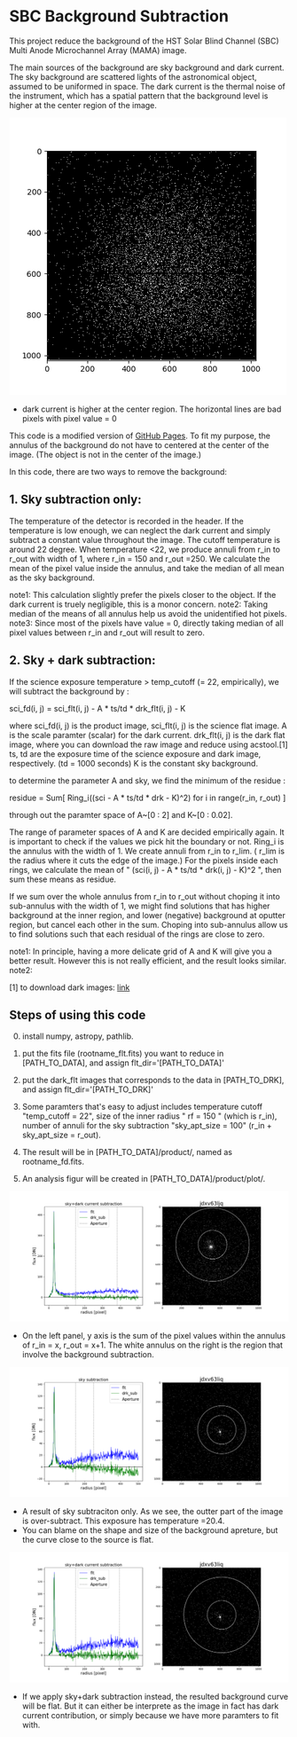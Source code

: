 # SBC Background Subtraction

This project reduce the background of the HST Solar Blind Channel (SBC) Multi Anode Microchannel Array (MAMA) image.

The main sources of the background are sky background and dark current.
The sky background are scattered lights of the astronomical object, assumed to be uniformed in space. 
The dark current is the thermal noise of the instrument, which has a spatial pattern that the background level is higher at the center region of the image.

![plot](./figur/dark_flt.png)

* dark current is higher at the center region.  The horizontal lines are bad pixels with pixel value = 0 

This code is a modified version of [GitHub Pages](https://github.com/sourabhsc/dark_subtraction_sbc). To fit my purpose, the annulus of the background do not have to centered at the center of the image. (The object is not in the center of the image.) 

In this code, there are two ways to remove the background: 
## 1. Sky subtraction only: ##
The temperature of the detector is recorded in the header.  If the temperature is low enough, we can neglect the dark current and simply subtract a constant value throughout the image. The cutoff temperature is around 22 degree.  When temperature <22,  we produce annuli from r_in to r_out with width of 1, where r_in = 150 and r_out =250. We calculate the mean of the pixel value inside the annulus, and take the median of all mean as the sky background. 

note1: This calculation slightly prefer the pixels closer to the object. If the dark current is truely negligible, this is a monor concern. 
note2: Taking median of the means of all annulus help us avoid the unidentified hot pixels.
note3: Since most of the pixels have value = 0, directly taking median of all pixel values between r_in and r_out will result to zero. 

## 2. Sky + dark subtraction: ##
If the science exposure temperature > temp_cutoff (= 22, empirically), we will subtract the background by : 

sci_fd(i, j) = sci_flt(i, j) - A * ts/td * drk_flt(i, j) - K

where sci_fd(i, j) is the product image, sci_flt(i, j) is the science flat image. 
A is the scale paramter (scalar) for the dark current. 
drk_flt(i, j) is the dark flat image, where you can download the raw image and reduce using acstool.[1] 
ts, td are the exposure time of the science exposure and dark image, respectively.  (td = 1000 seconds)
K is the constant sky background. 

to determine the parameter A and sky, we find the minimum of the residue : 

residue = Sum[ Ring_i((sci - A * ts/td * drk - K)^2)  for i in range(r_in, r_out)  ]

through out the paramter space of A~[0 : 2] and K~[0 : 0.02].  

The range of parameter spaces of A and K are decided empirically again. It is important to check if the values we pick hit the boundary or not. 
Ring_i is the annulus with the width of 1. We create annuli from r_in to r_lim.  ( r_lim is the radius where it cuts the edge of the image.) 
For the pixels inside each rings, we calculate the mean of " (sci(i, j) - A * ts/td * drk(i, j) - K)^2 ", then sum these means as residue. 

If we sum over the whole annulus from r_in to r_out without choping it into sub-annulus with the width of 1, we might find solutions that has higher background at  the inner region, and lower (negative) background at oputter region, but cancel each other in the sum.  Choping into sub-annulus allow us to find solutions such that each residual of the rings are close to zero. 

note1: In principle, having a more delicate grid of A and K will give you a better result.  However this is not really efficient, and the result looks similar. 
note2: 


[1] to download dark images: [link](https://stsci.edu/hst/instrumentation/acs/calibration)

## Steps of using this code ##
0. install numpy, astropy, pathlib. 

1. put the fits file (rootname_flt.fits) you want to reduce in [PATH_TO_DATA], and assign flt_dir='[PATH_TO_DATA]'

2. put the dark_flt images that corresponds to the data in [PATH_TO_DRK], and assign flt_dir='[PATH_TO_DRK]'

3. Some paramters that's easy to adjust includes temperature cutoff "temp_cutoff = 22", size of the inner radius " rf = 150 " (which is r_in), number of annuli for the sky subtraction "sky_apt_size = 100" (r_in + sky_apt_size = r_out). 

4. The result will be in [PATH_TO_DATA]/product/, named as rootname_fd.fits. 

5. An analysis figur will be created in [PATH_TO_DATA]/product/plot/. 

![plot](./figur/result1.png)
*  On the left panel, y axis is the sum of the pixel values within the annulus of r_in = x, r_out = x+1. The white annulus on the right is the region that involve the background subtraction.  

![plot](./figur/result2.png)
*  A result of sky subtraciton only.  As we see, the outter part of the image is over-subtract.  This exposure has temperature =20.4.  
*  You can blame on the shape and size of the background apreture, but the curve close to the source is flat. 

![plot](./figur/result3.png)
*  If we apply sky+dark subtraction instead,  the resulted background curve will be flat.  But it can either be interprete as the image in fact has dark current contribution, or simply because we have more paramters to fit with.

